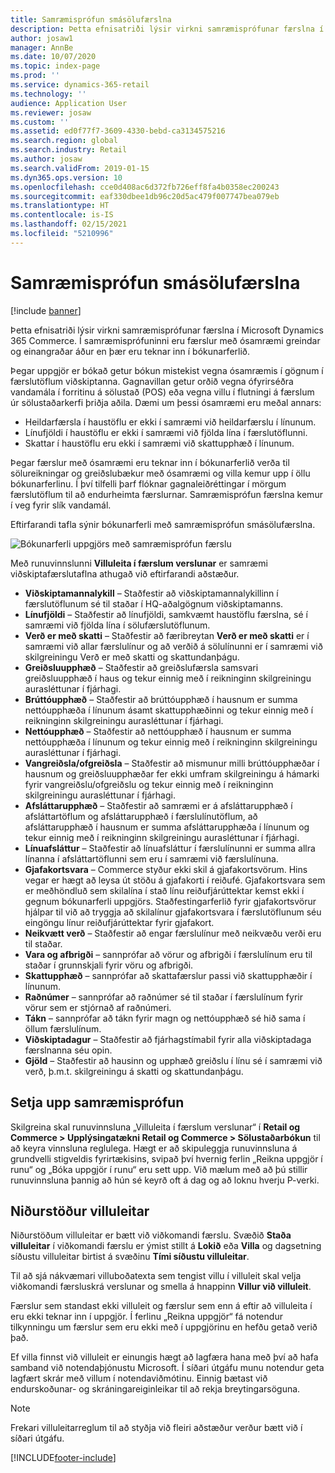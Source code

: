 ```yaml
---
title: Samræmisprófun smásölufærslna
description: Þetta efnisatriði lýsir virkni samræmisprófunar færslna í Dynamics 365 Commerce.
author: josaw1
manager: AnnBe
ms.date: 10/07/2020
ms.topic: index-page
ms.prod: ''
ms.service: dynamics-365-retail
ms.technology: ''
audience: Application User
ms.reviewer: josaw
ms.custom: ''
ms.assetid: ed0f77f7-3609-4330-bebd-ca3134575216
ms.search.region: global
ms.search.industry: Retail
ms.author: josaw
ms.search.validFrom: 2019-01-15
ms.dyn365.ops.version: 10
ms.openlocfilehash: cce0d408ac6d372fb726eff8fa4b0358ec200243
ms.sourcegitcommit: eaf330dbee1db96c20d5ac479f007747bea079eb
ms.translationtype: HT
ms.contentlocale: is-IS
ms.lasthandoff: 02/15/2021
ms.locfileid: "5210996"
---
```

# <a name="retail-transaction-consistency-checker"></a>Samræmisprófun smásölufærslna

[!include [banner](includes/banner.md)]

Þetta efnisatriði lýsir virkni samræmisprófunar færslna í Microsoft Dynamics 365 Commerce. Í samræmisprófuninni eru færslur með ósamræmi greindar og einangraðar áður en þær eru teknar inn í bókunarferlið.

Þegar uppgjör er bókað getur bókun mistekist vegna ósamræmis í gögnum í færslutöflum viðskiptanna. Gagnavillan getur orðið vegna ófyrirséðra vandamála í forritinu á sölustað (POS) eða vegna villu í flutningi á færslum úr sölustaðarkerfi þriðja aðila. Dæmi um þessi ósamræmi eru meðal annars: 

- Heildarfærsla í haustöflu er ekki í samræmi við heildarfærslu í línunum.
- Línufjöldi í haustöflu er ekki í samræmi við fjölda lína í færslutöflunni.
- Skattar í haustöflu eru ekki í samræmi við skattupphæð í línunum. 

Þegar færslur með ósamræmi eru teknar inn í bókunarferlið verða til sölureikningar og greiðslubækur með ósamræmi og villa kemur upp í öllu bókunarferlinu. Í því tilfelli þarf flóknar gagnaleiðréttingar í mörgum færslutöflum til að endurheimta færslurnar. Samræmisprófun færslna kemur í veg fyrir slík vandamál.

Eftirfarandi tafla sýnir bókunarferli með samræmisprófun smásölufærslna.

![Bókunarferli uppgjörs með samræmisprófun færslu](./media/validchecker.png "Bókunarferli uppgjörs með samræmisprófun smásölufærslna")

Með runuvinnslunni **Villuleita í færslum verslunar** er samræmi viðskiptafærslutaflna athugað við eftirfarandi aðstæður.

- **Viðskiptamannalykill** – Staðfestir að viðskiptamannalykillinn í færslutöflunum sé til staðar í HQ-aðalgögnum viðskiptamanns.
- **Línufjöldi** – Staðfestir að línufjöldi, samkvæmt haustöflu færslna, sé í samræmi við fjölda lína í sölufærslutöflunum.
- **Verð er með skatti** – Staðfestir að færibreytan **Verð er með skatti** er í samræmi við allar færslulínur og að verðið á sölulínunni er í samræmi við skilgreiningu Verð er með skatti og skattundanþágu.
- **Greiðsluupphæð** – Staðfestir að greiðslufærsla samsvari greiðsluupphæð í haus og tekur einnig með í reikninginn skilgreiningu aurasléttunar í fjárhagi.
- **Brúttóupphæð** – Staðfestir að brúttóupphæð í hausnum er summa nettóupphæða í línunum ásamt skattupphæðinni og tekur einnig með í reikninginn skilgreiningu aurasléttunar í fjárhagi.
- **Nettóupphæð** – Staðfestir að nettóupphæð í hausnum er summa nettóupphæða í línunum og tekur einnig með í reikninginn skilgreiningu aurasléttunar í fjárhagi.
- **Vangreiðsla/ofgreiðsla** – Staðfestir að mismunur milli brúttóupphæðar í hausnum og greiðsluupphæðar fer ekki umfram skilgreiningu á hámarki fyrir vangreiðslu/ofgreiðslu og tekur einnig með í reikninginn skilgreiningu aurasléttunar í fjárhagi.
- **Afsláttarupphæð** – Staðfestir að samræmi er á afsláttarupphæð í afsláttartöflum og afsláttarupphæð í færslulínutöflum, að afsláttarupphæð í hausnum er summa afsláttarupphæða í línunum og tekur einnig með í reikninginn skilgreiningu aurasléttunar í fjárhagi.
- **Línuafsláttur** – Staðfestir að línuafsláttur í færslulínunni er summa allra línanna í afsláttartöflunni sem eru í samræmi við færslulínuna.
- **Gjafakortsvara** – Commerce styður ekki skil á gjafakortsvörum. Hins vegar er hægt að leysa út stöðu á gjafakorti í reiðufé. Gjafakortsvara sem er meðhöndluð sem skilalína í stað línu reiðufjárúttektar kemst ekki í gegnum bókunarferli uppgjörs. Staðfestingarferlið fyrir gjafakortsvörur hjálpar til við að tryggja að skilalínur gjafakortsvara í færslutöflunum séu eingöngu línur reiðufjárúttektar fyrir gjafakort.
- **Neikvætt verð** – Staðfestir að engar færslulínur með neikvæðu verði eru til staðar.
- **Vara og afbrigði** – sannprófar að vörur og afbrigði í færslulínum eru til staðar í grunnskjali fyrir vöru og afbrigði.
- **Skattupphæð** – sannprófar að skattafærslur passi við skattupphæðir í línunum.
- **Raðnúmer** – sannprófar að raðnúmer sé til staðar í færslulínum fyrir vörur sem er stjórnað af raðnúmeri.
- **Tákn** – sannprófar að tákn fyrir magn og nettóupphæð sé hið sama í öllum færslulínum.
- **Viðskiptadagur** – Staðfestir að fjárhagstímabil fyrir alla viðskiptadaga færslnanna séu opin.
- **Gjöld** – Staðfestir að hausinn og upphæð greiðslu í línu sé í samræmi við verð, þ.m.t. skilgreiningu á skatti og skattundanþágu.

## <a name="set-up-the-consistency-checker"></a>Setja upp samræmisprófun

Skilgreina skal runuvinnsluna „Villuleita í færslum verslunar“ í **Retail og Commerce \> Upplýsingatækni Retail og Commerce \> Sölustaðarbókun** til að keyra vinnsluna reglulega. Hægt er að skipuleggja runuvinnsluna á grundvelli stigveldis fyrirtækisins, svipað því hvernig ferlin „Reikna uppgjör í runu“ og „Bóka uppgjör í runu“ eru sett upp. Við mælum með að þú stillir runuvinnsluna þannig að hún sé keyrð oft á dag og að loknu hverju P-verki.

## <a name="results-of-validation-process"></a>Niðurstöður villuleitar

Niðurstöðum villuleitar er bætt við viðkomandi færslu. Svæðið **Staða villuleitar** í viðkomandi færslu er ýmist stillt á **Lokið** eða **Villa** og dagsetning síðustu villuleitar birtist á svæðinu **Tími síðustu villuleitar**.

Til að sjá nákvæmari villuboðatexta sem tengist villu í villuleit skal velja viðkomandi færsluskrá verslunar og smella á hnappinn **Villur við villuleit**.

Færslur sem standast ekki villuleit og færslur sem enn á eftir að villuleita í eru ekki teknar inn í uppgjör. Í ferlinu „Reikna uppgjör“ fá notendur tilkynningu um færslur sem eru ekki með í uppgjörinu en hefðu getað verið það.

Ef villa finnst við villuleit er einungis hægt að lagfæra hana með því að hafa samband við notendaþjónustu Microsoft. Í síðari útgáfu munu notendur geta lagfært skrár með villum í notendaviðmótinu. Einnig bætast við endurskoðunar- og skráningareiginleikar til að rekja breytingarsöguna.

> [!NOTE]
> Frekari villuleitarreglum til að styðja við fleiri aðstæður verður bætt við í síðari útgáfu.


[!INCLUDE[footer-include](../includes/footer-banner.md)]